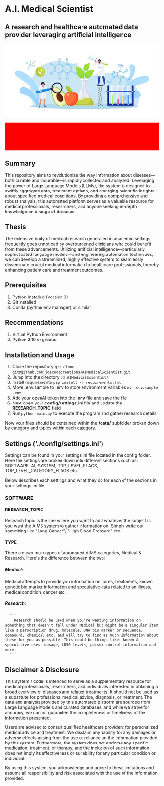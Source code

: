 # A.I. Medical Scientist

## A research and healthcare automated data provider leveraging artificial intelligence
![Image description](images/header.jpg)

<div style="color:red; background:red; padding:10px; text-align:center; font-weight:bold;">
  <h2> This repo is NOT ready for use yet. </h2>
</div>

## Summary

This repository aims to revolutionize the way information about diseases—both curable and incurable—is rapidly collected and analyzed. Leveraging the power of Large Language Models (LLMs), the system is designed to swiftly aggregate data, treatment options, and emerging scientific insights about specified medical conditions. By providing a comprehensive and robust analysis, this automated platform serves as a valuable resource for medical professionals, researchers, and anyone seeking in-depth knowledge on a range of diseases.

## Thesis

The extensive body of medical research generated in academic settings frequently goes unnoticed by overburdened clinicians who could benefit from these advancements. Utilizing artificial intelligence—particularly sophisticated language models—and engineering automation techniques, we can develop a streamlined, highly effective system to seamlessly disseminate crucial medical information to healthcare professionals, thereby enhancing patient care and treatment outcomes.

## Prerequisites

1. Python Installed (Version 3)
2. Git Installed
3. Conda (python env manager) or similar

## Recommendations

1. Virtual Python Environment
2. Python 3.10 or greater

## Installation and Usage


1. Clone the repository `git clone git@github.com:joecodecreations/AIMedicalScientist.git`
2. Jump into the directory `cd AIMedicalScientist/` 
2. Install requirements `pip install -r requirements.txt`
3. Move .env.sample to .env to store environment variables `mv .env.sample .env`
4. Add your openAI token into the **.env** file and save the file
5. Next open your **config/settings.ini** file and update the **RESEARCH_TOPIC** field.
6. Run `python main.py` to execute the program and gather research details

Now your files should be contained within the **/data/** subfolder broken down by category and topics within each category.

## Settings ('./config/settings.ini')

Settings can be found in your settings.ini file located in the config folder. Here the settings are broken down into different sections such as: SOFTWARE, AI, SYSTEM, TOP_LEVEL_FLAGS, TOP_LEVEL_CATEGORY_FLAGS etc. 

Below describes each settings and what they do for each of the sections in your settings.ini file.

### SOFTWARE

#### RESEARCH_TOPIC

Research topic is the line where you want to add whatever the subject is you want the AIMS system to gather information on. Simply write out something like "Lung Cancer", "High Blood Pressure" etc. 

#### TYPE

There are two main types of automated AIMS categories, Medical & Research. Here's the difference between the two:

  ##### Medical: 

  Medical attempts to provide you information on cures, treatments, known genetic bio marker information and speculative data related to an illness, medical condition, cancer etc. 

  ##### Research: 
      ```
        Research should be used when you're wanting information on something that doesn't fall under Medical but might be a singular item like a perscription drug, molecule, DNA bio marker or sequence, compound, chemical etc. and will try to find as much information about these for you as possible. This could be things like: known & speculative uses, dosage, LD50 levels, poison control information and more. 
      ```






## Disclaimer & Disclosure

This system / code is intended to serve as a supplementary resource for medical professionals, researchers, and individuals interested in obtaining a broad overview of diseases and related treatments. It should not be used as a substitute for professional medical advice, diagnosis, or treatment. The data and analysis provided by this automated platform are sourced from Large Language Models and curated databases, and while we strive for accuracy, we cannot guarantee the completeness or timeliness of the information presented.

Users are advised to consult qualified healthcare providers for personalized medical advice and treatment. We disclaim any liability for any damages or adverse effects arising from the use or reliance on the information provided by this system. Furthermore, the system does not endorse any specific medication, treatment, or therapy, and the inclusion of such information does not imply its effectiveness or suitability for any particular condition or individual.

By using this system, you acknowledge and agree to these limitations and assume all responsibility and risk associated with the use of the information provided.